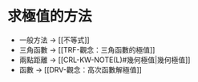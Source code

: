 # 求極值的方法
- 一般方法 -> [[不等式]]
- 三角函數 -> [[TRF-觀念：三角函數的極值]]
- 兩點距離 -> [[CRL-KW-NOTE(L)#幾何極值|幾何極值]]
- 函數 -> [[DRV-觀念：高次函數解極值]]